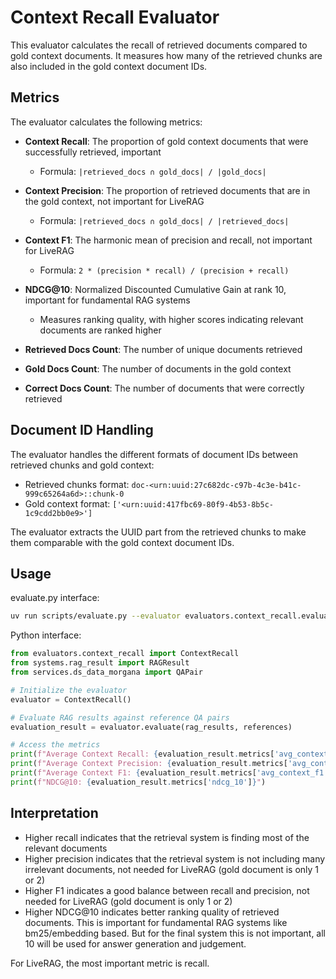 # Context Recall Evaluator

This evaluator calculates the recall of retrieved documents compared to gold context documents. It measures how many of the retrieved chunks are also included in the gold context document IDs.

## Metrics

The evaluator calculates the following metrics:

- **Context Recall**: The proportion of gold context documents that were successfully retrieved, important
  - Formula: `|retrieved_docs ∩ gold_docs| / |gold_docs|`
  
- **Context Precision**: The proportion of retrieved documents that are in the gold context, not important for LiveRAG
  - Formula: `|retrieved_docs ∩ gold_docs| / |retrieved_docs|`
  
- **Context F1**: The harmonic mean of precision and recall, not important for LiveRAG
  - Formula: `2 * (precision * recall) / (precision + recall)`

- **NDCG@10**: Normalized Discounted Cumulative Gain at rank 10, important for fundamental RAG systems
  - Measures ranking quality, with higher scores indicating relevant documents are ranked higher

- **Retrieved Docs Count**: The number of unique documents retrieved
- **Gold Docs Count**: The number of documents in the gold context
- **Correct Docs Count**: The number of documents that were correctly retrieved

## Document ID Handling

The evaluator handles the different formats of document IDs between retrieved chunks and gold context:

- Retrieved chunks format: `doc-<urn:uuid:27c682dc-c97b-4c3e-b41c-999c65264a6d>::chunk-0`
- Gold context format: `['<urn:uuid:417fbc69-80f9-4b53-8b5c-1c9cdd2bb0e9>']`

The evaluator extracts the UUID part from the retrieved chunks to make them comparable with the gold context document IDs.

## Usage

evaluate.py interface:

```bash
uv run scripts/evaluate.py --evaluator evaluators.context_recall.evaluator.ContextRecall --results data/rag_results/dmds_fJ20pJnq9zcO1_BasicRAGSystem.tsv --reference data/generated_qa_pairs/dmds_fJ20pJnq9zcO1.n100.tsv;
```

Python interface:

```python
from evaluators.context_recall import ContextRecall
from systems.rag_result import RAGResult
from services.ds_data_morgana import QAPair

# Initialize the evaluator
evaluator = ContextRecall()

# Evaluate RAG results against reference QA pairs
evaluation_result = evaluator.evaluate(rag_results, references)

# Access the metrics
print(f"Average Context Recall: {evaluation_result.metrics['avg_context_recall']}")
print(f"Average Context Precision: {evaluation_result.metrics['avg_context_precision']}")
print(f"Average Context F1: {evaluation_result.metrics['avg_context_f1']}")
print(f"NDCG@10: {evaluation_result.metrics['ndcg_10']}")
```

## Interpretation

- Higher recall indicates that the retrieval system is finding most of the relevant documents
- Higher precision indicates that the retrieval system is not including many irrelevant documents, not needed for LiveRAG (gold document is only 1 or 2)
- Higher F1 indicates a good balance between recall and precision, not needed for LiveRAG (gold document is only 1 or 2)
- Higher NDCG@10 indicates better ranking quality of retrieved documents. This is important for fundamental RAG systems like bm25/embedding based. But for the final system this is not important, all 10 will be used for answer generation and judgement.

For LiveRAG, the most important metric is recall.
